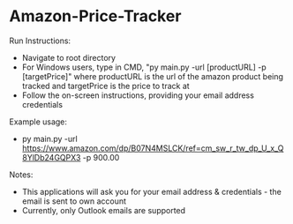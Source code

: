 # Amazon-Price-Tracker

Run Instructions:
  - Navigate to root directory
  - For Windows users, type in CMD, "py main.py -url [productURL] -p [targetPrice]"
      where productURL is the url of the amazon product being tracked and targetPrice is the price to track at
  - Follow the on-screen instructions, providing your email address credentials
  
Example usage:
  - py main.py -url https://www.amazon.com/dp/B07N4MSLCK/ref=cm_sw_r_tw_dp_U_x_Q8YlDb24GQPX3 -p 900.00
 
Notes:
  - This applications will ask you for your email address & credentials - the email is sent to own account
  - Currently, only Outlook emails are supported
